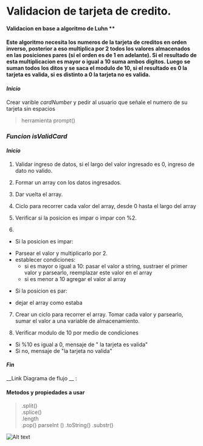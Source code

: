 # Validacion de tarjeta de credito. 

####  Validacion en base a algoritmo de Luhn **
####  Este algoritmo necesita los numeros de la tarjeta de creditos en orden inverso, posterior a eso multiplica por 2 todos los valores almacenados en las posiciones pares (si el orden es de 1 en adelante). Si el resultado de esta multiplicacion es mayor o igual a 10 suma ambos digitos. Luego se suman todos los ditos y se saca el modulo de 10, si el resultado es 0 la tarjeta es valida, si es distinto a 0 la tarjeta no es valida. 

#### *Inicio*

Crear varible *cardNumber* y pedir al usuario que señale el numero de su tarjeta sin espacios 
> herramienta prompt() 

### _Funcion isValidCard_ 

#### *Inicio*  

1. Validar ingreso de datos, si el largo del valor ingresado es 0, ingreso de dato no valido. 

2. Formar un array con los datos ingresados.    

3. Dar vuelta el array. 

4. Ciclo para recorrer cada valor del array, desde 0 hasta el largo del array  

5. Verificar si la posicion es impar o impar con %2. 

6.
* Si la posicion es impar:   
- Parsear el valor y multiplicarlo por 2.    
- establecer condiciones:  
	* si es mayor o igual a 10: pasar el valor a string, sustraer el primer valor y parsearlo, reemplazar este valor en el array  
	* si es menor a 10 agregar el valor al array  

* Si la posicion es par: 
- dejar el array como estaba

7. Crear un ciclo para recorrer el array. Tomar cada valor y parsearlo, sumar el valor a una variable de almacenamiento. 

8. Verificar modulo de 10 por medio de condiciones   
- Si %10 es igual a 0, mensaje de " la tarjeta es valida"
- Si no, mensaje de "la tarjeta no valida"

#### *Fin* 

__Link Diagrama de flujo __ : 

#### Metodos y propiedades a usar  
> .split()   
> .splice()  
> .length  
> .pop() 
> parseInt () 
> .toString()
> .substr() 

![Alt text](http://i1255.photobucket.com/albums/hh640/Conois/Diagrama%20de%20flujo%20Tarjeta%20de%20Credito_zpsszsurytq.png) 